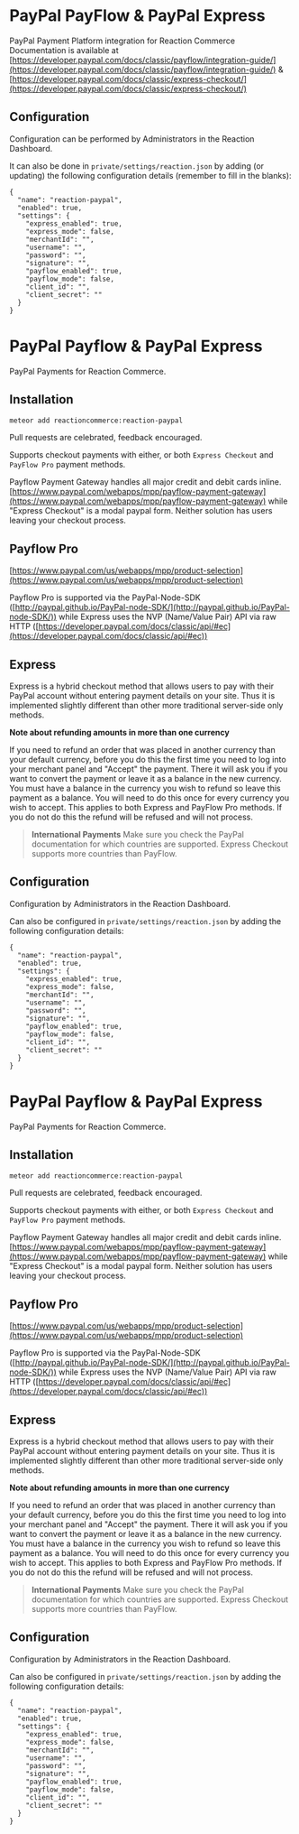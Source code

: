 # PayPal PayFlow & PayPal Express
PayPal Payment Platform integration for Reaction Commerce
Documentation is available at [https://developer.paypal.com/docs/classic/payflow/integration-guide/](https://developer.paypal.com/docs/classic/payflow/integration-guide/) & [https://developer.paypal.com/docs/classic/express-checkout/](https://developer.paypal.com/docs/classic/express-checkout/)


## Configuration
Configuration can be performed by Administrators in the Reaction Dashboard.

It can also be done in `private/settings/reaction.json` by adding (or updating) the following configuration details (remember to fill in the blanks):

```
{
  "name": "reaction-paypal",
  "enabled": true,
  "settings": {
    "express_enabled": true,
    "express_mode": false,
    "merchantId": "",
    "username": "",
    "password": "",
    "signature": "",
    "payflow_enabled": true,
    "payflow_mode": false,
    "client_id": "",
    "client_secret": ""
  }
}
```











# PayPal Payflow & PayPal Express
PayPal Payments for Reaction Commerce.

## Installation

```bash
meteor add reactioncommerce:reaction-paypal
```

Pull requests are celebrated, feedback encouraged.

Supports checkout payments with either, or both `Express Checkout` and `PayFlow Pro` payment methods.

Payflow Payment Gateway handles all major credit and debit cards inline. [https://www.paypal.com/webapps/mpp/payflow-payment-gateway](https://www.paypal.com/webapps/mpp/payflow-payment-gateway) while "Express Checkout" is a modal paypal form.  Neither solution has users leaving your checkout process.

## Payflow Pro
[https://www.paypal.com/us/webapps/mpp/product-selection](https://www.paypal.com/us/webapps/mpp/product-selection)

Payflow Pro is supported via the PayPal-Node-SDK ([http://paypal.github.io/PayPal-node-SDK/](http://paypal.github.io/PayPal-node-SDK/)) while Express uses the NVP (Name/Value Pair) API via raw HTTP ([https://developer.paypal.com/docs/classic/api/#ec](https://developer.paypal.com/docs/classic/api/#ec))

## Express
Express is a hybrid checkout method that allows users to pay with their PayPal account without entering payment details on your site. Thus it is implemented slightly different than other more traditional server-side only methods.

**Note about refunding amounts in more than one currency**

If you need to refund an order that was placed in another currency than your default currency, before you do this the first time you need to log into your merchant panel and "Accept" the payment. There it will ask you if you want to convert the payment or leave it as a balance in the new currency. You must have a balance in the currency you wish to refund so leave this payment as a balance. You will need to do this once for every currency you wish to accept. This applies to both Express and PayFlow Pro methods. If you do not do this the refund will be refused and will not process.

> **International Payments** Make sure you check the PayPal documentation for which countries are supported. Express Checkout supports more countries than PayFlow.

## Configuration
Configuration by Administrators in the Reaction Dashboard.

Can also be configured in `private/settings/reaction.json` by adding the following configuration details:

```
{
  "name": "reaction-paypal",
  "enabled": true,
  "settings": {
    "express_enabled": true,
    "express_mode": false,
    "merchantId": "",
    "username": "",
    "password": "",
    "signature": "",
    "payflow_enabled": true,
    "payflow_mode": false,
    "client_id": "",
    "client_secret": ""
  }
}
```











# PayPal Payflow & PayPal Express
PayPal Payments for Reaction Commerce.

## Installation

```bash
meteor add reactioncommerce:reaction-paypal
```

Pull requests are celebrated, feedback encouraged.

Supports checkout payments with either, or both `Express Checkout` and `PayFlow Pro` payment methods.

Payflow Payment Gateway handles all major credit and debit cards inline. [https://www.paypal.com/webapps/mpp/payflow-payment-gateway](https://www.paypal.com/webapps/mpp/payflow-payment-gateway) while "Express Checkout" is a modal paypal form.  Neither solution has users leaving your checkout process.

## Payflow Pro
[https://www.paypal.com/us/webapps/mpp/product-selection](https://www.paypal.com/us/webapps/mpp/product-selection)

Payflow Pro is supported via the PayPal-Node-SDK ([http://paypal.github.io/PayPal-node-SDK/](http://paypal.github.io/PayPal-node-SDK/)) while Express uses the NVP (Name/Value Pair) API via raw HTTP ([https://developer.paypal.com/docs/classic/api/#ec](https://developer.paypal.com/docs/classic/api/#ec))

## Express
Express is a hybrid checkout method that allows users to pay with their PayPal account without entering payment details on your site. Thus it is implemented slightly different than other more traditional server-side only methods.

**Note about refunding amounts in more than one currency**

If you need to refund an order that was placed in another currency than your default currency, before you do this the first time you need to log into your merchant panel and "Accept" the payment. There it will ask you if you want to convert the payment or leave it as a balance in the new currency. You must have a balance in the currency you wish to refund so leave this payment as a balance. You will need to do this once for every currency you wish to accept. This applies to both Express and PayFlow Pro methods. If you do not do this the refund will be refused and will not process.

> **International Payments** Make sure you check the PayPal documentation for which countries are supported. Express Checkout supports more countries than PayFlow.

## Configuration
Configuration by Administrators in the Reaction Dashboard.

Can also be configured in `private/settings/reaction.json` by adding the following configuration details:

```
{
  "name": "reaction-paypal",
  "enabled": true,
  "settings": {
    "express_enabled": true,
    "express_mode": false,
    "merchantId": "",
    "username": "",
    "password": "",
    "signature": "",
    "payflow_enabled": true,
    "payflow_mode": false,
    "client_id": "",
    "client_secret": ""
  }
}
```
